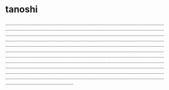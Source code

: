# tanoshi
.........................................................................................................................................................................................................................................................................................................................................................................................................................................................................................................................................................................................................................................................................................................................................................................................................................................................................................................................................................................................................................................................................................................................................................................................................................................................................................................................................................................................................................................................................